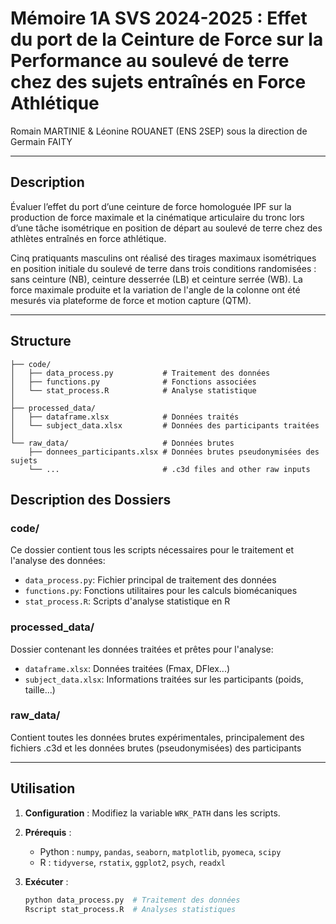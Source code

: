 # Mémoire 1A SVS 2024-2025 : Effet du port de la Ceinture de Force sur la Performance au soulevé de terre chez des sujets entraînés en Force Athlétique

Romain MARTINIE & Léonine ROUANET (ENS 2SEP) sous la direction de Germain FAITY 

---

## Description
Évaluer l’effet du port d’une ceinture de force homologuée IPF sur la production de force maximale et la cinématique articulaire du tronc lors d’une tâche isométrique en position de départ au soulevé de terre chez des athlètes entraînés en force athlétique.

Cinq pratiquants masculins ont réalisé des tirages maximaux isométriques en position initiale du soulevé de terre dans trois conditions randomisées : sans ceinture (NB), ceinture desserrée (LB) et ceinture serrée (WB). La force maximale produite et la variation de l'angle de la colonne ont été mesurés via plateforme de force et motion capture (QTM).

---

## Structure

```
├── code/
│   ├── data_process.py           # Traitement des données
│   ├── functions.py              # Fonctions associées
│   └── stat_process.R            # Analyse statistique
│
├── processed_data/
│   ├── dataframe.xlsx            # Données traités
│   └── subject_data.xlsx         # Données des participants traitées
│
└── raw_data/                     # Données brutes
    ├── donnees_participants.xlsx # Données brutes pseudonymisées des sujets
    └── ...                       # .c3d files and other raw inputs
```

## Description des Dossiers

### code/
Ce dossier contient tous les scripts nécessaires pour le traitement et l'analyse des données:
- `data_process.py`: Fichier principal de traitement des données
- `functions.py`: Fonctions utilitaires pour les calculs biomécaniques
- `stat_process.R`: Scripts d'analyse statistique en R

### processed_data/
Dossier contenant les données traitées et prêtes pour l'analyse:
- `dataframe.xlsx`: Données traitées (Fmax, DFlex...)
- `subject_data.xlsx`: Informations traitées sur les participants (poids, taille...)

### raw_data/
Contient toutes les données brutes expérimentales, principalement des fichiers .c3d et les données brutes (pseudonymisées) des participants


---

## Utilisation

1. **Configuration** : Modifiez la variable `WRK_PATH` dans les scripts.

2. **Prérequis** :
   - Python : `numpy`, `pandas`, `seaborn`, `matplotlib`, `pyomeca`, `scipy`
   - R : `tidyverse`, `rstatix`, `ggplot2`, `psych`, `readxl`

3. **Exécuter** :
   ```bash
   python data_process.py  # Traitement des données
   Rscript stat_process.R  # Analyses statistiques
   ```